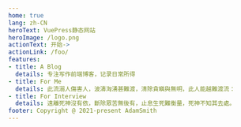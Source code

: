 ```yaml
---
home: true
lang: zh-CN
heroText: VuePress静态网站
heroImage: /logo.png
actionText: 开始->
actionLink: /foo/
features:
- title: A Blog
  details: 专注写作前端博客，记录日常所得
- title: For Me
  details: 此流溺人傷害人，波濤洶湧甚難渡，清除貪瞋與無明，此人能越難渡流：
- title: For Interview
  details: 遠離死神沒有依，斷除眾苦無後有，止息生死難衡量，死神不知其去處。
footer: Copyright @ 2021-present AdamSmith
---
```


